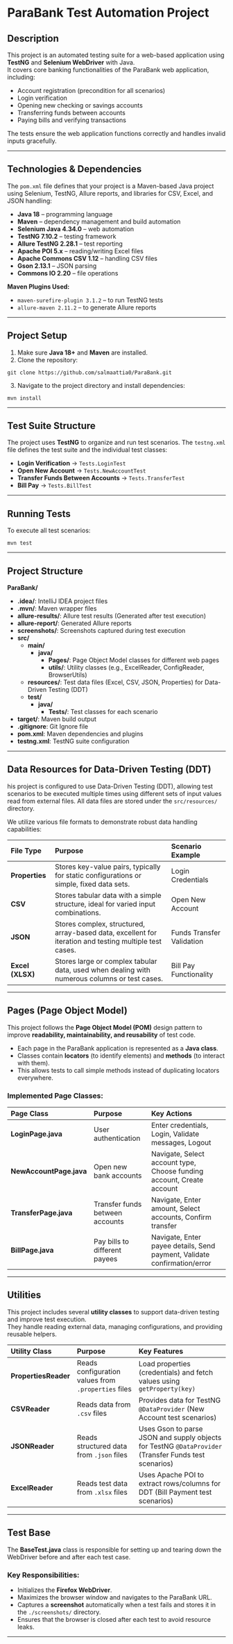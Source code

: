 # ParaBank Test Automation Project

## Description
This project is an automated testing suite for a web-based application using **TestNG** and **Selenium WebDriver** with Java.  
It covers core banking functionalities of the ParaBank web application, including:  

- Account registration (precondition for all scenarios)  
- Login verification  
- Opening new checking or savings accounts  
- Transferring funds between accounts  
- Paying bills and verifying transactions  

The tests ensure the web application functions correctly and handles invalid inputs gracefully.  

---

## Technologies & Dependencies
The `pom.xml` file defines that your project is a Maven-based Java project using Selenium, TestNG, Allure reports, and libraries for CSV, Excel, and JSON handling:
- **Java 18** – programming language  
- **Maven** – dependency management and build automation  
- **Selenium Java 4.34.0** – web automation  
- **TestNG 7.10.2** – testing framework  
- **Allure TestNG 2.28.1** – test reporting  
- **Apache POI 5.x** – reading/writing Excel files  
- **Apache Commons CSV 1.12** – handling CSV files  
- **Gson 2.13.1** – JSON parsing  
- **Commons IO 2.20** – file operations  

**Maven Plugins Used:**  
- `maven-surefire-plugin 3.1.2` – to run TestNG tests  
- `allure-maven 2.11.2` – to generate Allure reports  

---

## Project Setup
1. Make sure **Java 18+** and **Maven** are installed.  
2. Clone the repository:  
```
git clone https://github.com/salmaattia0/ParaBank.git
```
3. Navigate to the project directory and install dependencies:  
```
mvn install
```
---

## Test Suite Structure
The project uses **TestNG** to organize and run test scenarios. The `testng.xml` file defines the test suite and the individual test classes:
- **Login Verification** → `Tests.LoginTest`  
- **Open New Account** → `Tests.NewAccountTest`  
- **Transfer Funds Between Accounts** → `Tests.TransferTest`  
- **Bill Pay** → `Tests.BillTest`
  
---

## Running Tests
To execute all test scenarios:
```
mvn test
```
---

## Project Structure
**ParaBank/**
* **.idea/**: IntelliJ IDEA project files
* **.mvn/**: Maven wrapper files
* **allure-results/**: Allure test results (Generated after test execution)
* **allure-report/**: Generated Allure reports
* **screenshots/**: Screenshots captured during test execution
* **src/**
    * **main/**
        * **java/**
            * **Pages/**: Page Object Model classes for different web pages
            * **utils/**: Utility classes (e.g., ExcelReader, ConfigReader, BrowserUtils)
    * **resources/**: Test data files (Excel, CSV, JSON, Properties) for Data-Driven Testing (DDT)
    * **test/**
        * **java/**
            * **Tests/**: Test classes for each scenario
* **target/**: Maven build output
* **.gitignore**: Git Ignore file
* **pom.xml**: Maven dependencies and plugins
* **testng.xml**: TestNG suite configuration
  
---

## Data Resources for Data-Driven Testing (DDT)
his project is configured to use Data-Driven Testing (DDT), allowing test scenarios to be executed multiple times using different sets of input values read from external files. All data files are stored under the `src/resources/` directory.

We utilize various file formats to demonstrate robust data handling capabilities:

| File Type | Purpose | Scenario Example |
| :--- | :--- | :--- |
| **Properties** | Stores key-value pairs, typically for static configurations or simple, fixed data sets. | Login Credentials |
| **CSV** | Stores tabular data with a simple structure, ideal for varied input combinations. | Open New Account |
| **JSON** | Stores complex, structured, array-based data, excellent for iteration and testing multiple test cases. | Funds Transfer Validation |
| **Excel (XLSX)** | Stores large or complex tabular data, used when dealing with numerous columns or test cases. | Bill Pay Functionality |

---

## Pages (Page Object Model)
This project follows the **Page Object Model (POM)** design pattern to improve **readability, maintainability, and reusability** of test code.
- Each page in the ParaBank application is represented as a **Java class**.  
- Classes contain **locators** (to identify elements) and **methods** (to interact with them).  
- This allows tests to call simple methods instead of duplicating locators everywhere.  

### Implemented Page Classes:

| Page Class        | Purpose              | Key Actions |
| :--- | :--- | :--- |
| **LoginPage.java** | User authentication       | Enter credentials, Login, Validate messages, Logout |
| **NewAccountPage.java** | Open new bank accounts  | Navigate, Select account type, Choose funding account, Create account |
| **TransferPage.java** | Transfer funds between accounts | Navigate, Enter amount, Select accounts, Confirm transfer |
| **BillPage.java** | Pay bills to different payees | Navigate, Enter payee details, Send payment, Validate confirmation/error |

---

## Utilities  
This project includes several **utility classes** to support data-driven testing and improve test execution.  
They handle reading external data, managing configurations, and providing reusable helpers.  

| Utility Class        | Purpose | Key Features |
| :--- | :--- | :--- |
| **PropertiesReader** | Reads configuration values from `.properties` files | Load properties (credentials) and fetch values using `getProperty(key)` |
| **CSVReader**        | Reads data from `.csv` files | Provides data for TestNG `@DataProvider` (New Account test scenarios) |
| **JSONReader**       | Reads structured data from `.json` files | Uses Gson to parse JSON and supply objects for TestNG `@DataProvider` (Transfer Funds test scenarios) |
| **ExcelReader**      | Reads test data from `.xlsx` files | Uses Apache POI to extract rows/columns for DDT (Bill Payment test scenarios) |

---

## Test Base
The **BaseTest.java** class is responsible for setting up and tearing down the WebDriver before and after each test case.  

### Key Responsibilities:
- Initializes the **Firefox WebDriver**.
- Maximizes the browser window and navigates to the ParaBank URL.
- Captures a **screenshot** automatically when a test fails and stores it in the `./screenshots/` directory.
- Ensures that the browser is closed after each test to avoid resource leaks.

---
